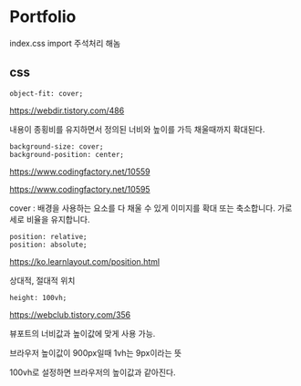 # Portfolio

index.css import 주석처리 해놈

## css

    object-fit: cover;

https://webdir.tistory.com/486

내용이 종횡비를 유지하면서 정의된 너비와 높이를 가득 채울때까지 확대된다.

    background-size: cover;
    background-position: center;

https://www.codingfactory.net/10559

https://www.codingfactory.net/10595

cover : 배경을 사용하는 요소를 다 채울 수 있게 이미지를 확대 또는 축소합니다. 가로 세로 비율을 유지합니다.

    position: relative;
    position: absolute;

https://ko.learnlayout.com/position.html

상대적, 절대적 위치

    height: 100vh;

https://webclub.tistory.com/356

뷰포트의 너비값과 높이값에 맞게 사용 가능.

브라우저 높이값이 900px일때 1vh는 9px이라는 뜻

100vh로 설정하면 브라우저의 높이값과 같아진다.
